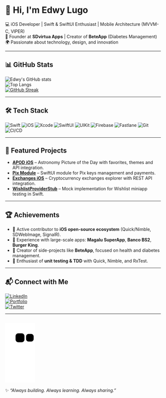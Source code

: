 # 👋 Hi, I'm Edwy Lugo

💻 iOS Developer | Swift & SwiftUI Enthusiast | Mobile Architecture (MVVM-C, VIPER)  
🚀 Founder at **SDvirtua Apps** | Creator of **BeteApp** (Diabetes Management)  
🌍 Passionate about technology, design, and innovation  

---

## 📊 GitHub Stats

![Edwy's GitHub stats](https://github-readme-stats.vercel.app/api?username=edwylugo&show_icons=true&theme=radical)  
![Top Langs](https://github-readme-stats.vercel.app/api/top-langs/?username=edwylugo&layout=compact&theme=radical)  
[![GitHub Streak](https://github-readme-streak-stats.herokuapp.com/?user=edwylugo&theme=radical)](https://git.io/streak-stats)

---

## 🛠️ Tech Stack

![Swift](https://img.shields.io/badge/Swift-FA7343?logo=swift&logoColor=white)
![iOS](https://img.shields.io/badge/iOS-000000?logo=apple&logoColor=white)
![Xcode](https://img.shields.io/badge/Xcode-147EFB?logo=xcode&logoColor=white)
![SwiftUI](https://img.shields.io/badge/SwiftUI-0D96F6?logo=swift&logoColor=white)
![UIKit](https://img.shields.io/badge/UIKit-2396F3?logo=apple&logoColor=white)
![Firebase](https://img.shields.io/badge/Firebase-FFCA28?logo=firebase&logoColor=black)
![Fastlane](https://img.shields.io/badge/Fastlane-00F200?logo=fastlane&logoColor=white)
![Git](https://img.shields.io/badge/Git-F05032?logo=git&logoColor=white)
![CI/CD](https://img.shields.io/badge/CI%2FCD-4285F4?logo=googlecloud&logoColor=white)

---

## 🚀 Featured Projects

- **[APOD iOS](https://github.com/edwylugo/APOD)** – Astronomy Picture of the Day with favorites, themes and API integration.  
- **[Pix Module](https://github.com/edwylugo/PixModule)** – SwiftUI module for Pix keys management and payments.  
- **[Exchanges iOS](https://github.com/edwylugo/Exchanges)** – Cryptocurrency exchanges explorer with REST API integration.  
- **[WishlistProviderStub](https://github.com/edwylugo/WishlistProviderStub)** – Mock implementation for Wishlist miniapp testing in Swift.  

---

## 🏆 Achievements

- 🌱 Active contributor to **iOS open-source ecosystem** (Quick/Nimble, SDWebImage, SignalR).  
- 📱 Experience with large-scale apps: **Magalu SuperApp**, **Banco BS2**, **Burger King**.  
- 🚀 Creator of side-projects like **BeteApp**, focused on health and diabetes management.  
- 🧪 Enthusiast of **unit testing & TDD** with Quick, Nimble, and RxTest.  

---

## 📬 Connect with Me

[![LinkedIn](https://img.shields.io/badge/LinkedIn-0A66C2?logo=linkedin&logoColor=white)](https://www.linkedin.com/in/edwylugo/)  
[![Portfolio](https://img.shields.io/badge/Portfolio-SDvirtua-blue?logo=react&logoColor=white)](https://sdvirtua.com)  
[![Twitter](https://img.shields.io/badge/Twitter-1DA1F2?logo=twitter&logoColor=white)](https://twitter.com/edwylugo)  

---

## 
<!-- Snake animation -->
<picture>
  <source media="(prefers-color-scheme: dark)" srcset="https://raw.githubusercontent.com/edwylugo/edwylugo/output/github-contribution-grid-snake-dark.svg">
  <source media="(prefers-color-scheme: light)" srcset="https://raw.githubusercontent.com/edwylugo/edwylugo/output/github-contribution-grid-snake.svg">
  <img alt="github contribution snake" src="https://raw.githubusercontent.com/edwylugo/edwylugo/output/github-contribution-grid-snake.svg">
</picture>

✨ _“Always building. Always learning. Always sharing.”_
